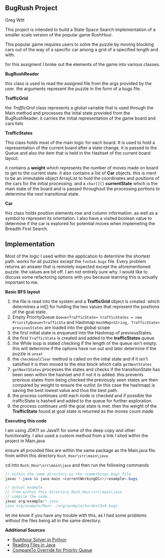 ## BugRush Project

Greg Witt

This project is intended to build a State Space Search 
implementation of a smaller scale version of the popular game RushHour.

This popular game requires users to solve the puzzle by moving blocking cars out of the way of a specific car among a grid
of a specified length and with.

for this assigment I broke out the elements of the game into various classes.

**BugRushReader** 

this class is used to read the assigned file from the args provided by the user.
the arguments represent the puzzle in the form of a bugs file.

**TrafficGrid**

the *TrafficGrid* class represents a global variable that is used through the Main method and processes the inital state provided 
from the BugRushReader. it carries the initial representation of the game board and cars lists

**TrafficStates**

This class holds most of the main logic for each board. It is used to hold a representation of the current board after a state change.
it is passed to the Queue and also the item that is held in the Hashset of the current board layout.

it contains a **weight** which represents the number of moves made on board to get to the current state.
it also contains a list of **Car** objects. this is ment to be an immutable object ArrayList to hold the coordinates and positions
of the cars for the initial processing. and a `char[][]` **currentState** which is the main state of the board and is passed throughout the processing
portions to determine the next transitional state.

**Car**

this class holds position elements row and column information. as well as a symbol to represent its orientation.
I also have a visited boolean value to determine if the car is explored for potential moves when implemeting the Breadth
First Search.


## Implementation

Most of the logic I used within the application to determine the shortest path. works for all puzzles except the `fun3x4.bugs` file.
Every problem returns an answer that is remotely expected except the aforementioned puzzle. the values are bit off. 
I am not entirely sure why. I would like to discuss some refactoring options with you because learning this is actually important to me.

**Basic BFS layout**

1. the file is read into the system and a **TrafficGrid** object is created. which determines a int[] for holding the two values that represent the positions of the goal state.
2. Empty PriorityQueue `Queue<TrafficState> trafficStates = new PriorityQueue<TrafficSta` and Hashmap `HashMap<String, TrafficState> previousStates` are loaded into the global scope
3. the first initial state is enqueued into the Hashmap of previousStates.
4. the first `TrafficState` is created and added to the **trafficStates** queue
5. the While loop is stated checking if the length of the queue isn't empty. this will determine if the options have run out and later determine if the puzzle is `unsat`
6. the `checkGoalClear` method is called on the intial state and if it isn't satisfied it is then moved to the else block which calls `getNextStates`
7. `getNextStates` processes the states and checks if the transitionState has been seen within the hashset and if not it is added. this prevents previous states from being checked
the previously seen states are then compared by weight to ensure the outlist (in this case the hashmap) is saving the best lowest value and thus the best path.
8. the process continues until each node is checked and if possible the trafficState is hashed and added to the queue for further exploration.
9. the process continues until the goal state is met. then the weight of the **TrafficState** found at goal state is returned as the moves count made.


**Executing this code** 

I am using JDK11 so Java11 for some of the deep copy and other functionality. I also used a custom method from a link I sited within the project in Main.java

ensure all provided files are within the same package as the Main.java file.
from within this directory `Rush_Hour\src\main\java`

cd into `Rush_Hour\src\main\java` and then run the following commands

```java
// within the same directory as the <something>.bugs file
javac *.java && java main <currentWorkingDir>/<example>.bugs 

// actual example
// from within this directory Rush_Hour\src\main\java
// compile the code
javac org/example/*.java       
java org/example/Main ./org/example/hardest3x4.bugs
```

let me know if you have any trouble with this, as I had some problems without the files being all in the same directory.


**Additional Sources**

* [Rushhour Solver in Python](https://medium.com/swlh/programming-puzzle-rush-hour-traffic-jam-3ee513e6c4ab)
* [Reading Files in Java](https://www.geeksforgeeks.org/different-ways-reading-text-file-java/)
* [CompareTo Override for Priority Queue](https://www.geeksforgeeks.org/how-to-override-compareto-method-in-java/)




